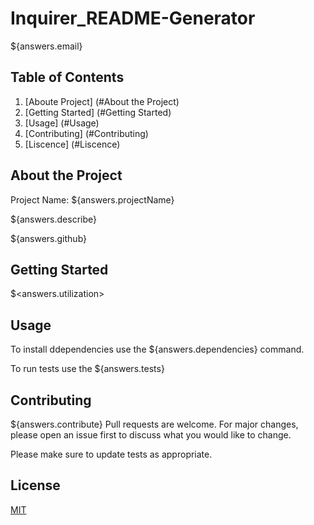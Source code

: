 # Inquirer_README-Generator
<!-- Email -->
${answers.email}

## Table of Contents

1. [Aboute Project] (#About the Project)
2. [Getting Started] (#Getting Started)
3. [Usage] (#Usage)
4. [Contributing] (#Contributing)
5. [Liscence] (#Liscence)


## About the Project  

<!-- Project  Name -->
Project Name: ${answers.projectName}
<!-- Description of Project -->
${answers.describe}
<!-- Link  to Project -->
${answers.github}

## Getting Started
<!-- utilization -->
$<answers.utilization>

## Usage
<!-- dependncies -->
To install ddependencies use the ${answers.dependencies} command.
<!-- tests -->
To run tests use the ${answers.tests}


## Contributing
${answers.contribute}
Pull requests are welcome. For major changes, please open an issue first to discuss what you would like to change.

Please make sure to update tests as appropriate.



## License

[MIT](https://choosealicense.com/licenses/mit/)